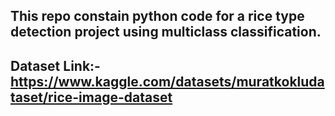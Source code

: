 ## This repo constain python code for a rice type detection project using multiclass classification.

## Dataset Link:- https://www.kaggle.com/datasets/muratkokludataset/rice-image-dataset
